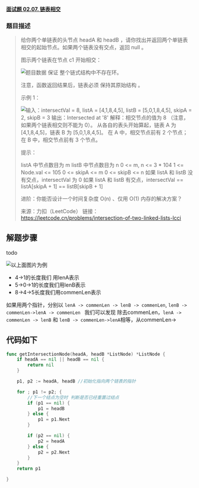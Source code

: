 #### [面试题 02.07. 链表相交](https://leetcode.cn/problems/intersection-of-two-linked-lists-lcci/)

### 题目描述

>给你两个单链表的头节点 headA 和 headB ，请你找出并返回两个单链表相交的起始节点。如果两个链表没有交点，返回 null 。
>
>图示两个链表在节点 c1 开始相交：
>
><img src="https://assets.leetcode-cn.com/aliyun-lc-upload/uploads/2018/12/14/160_statement.png" style="zoom:80%; float:left" />
>
>题目数据 保证 整个链式结构中不存在环。
>
>注意，函数返回结果后，链表必须 保持其原始结构 。
>
> 
>
>示例 1：
>
><img src="https://assets.leetcode.com/uploads/2018/12/13/160_example_1.png" style="zoom:80%;float:left" />
>
>输入：intersectVal = 8, listA = [4,1,8,4,5], listB = [5,0,1,8,4,5], skipA = 2, skipB = 3
>输出：Intersected at '8'
>解释：相交节点的值为 8 （注意，如果两个链表相交则不能为 0）。
>从各自的表头开始算起，链表 A 为 [4,1,8,4,5]，链表 B 为 [5,0,1,8,4,5]。
>在 A 中，相交节点前有 2 个节点；在 B 中，相交节点前有 3 个节点。
>
>
>提示：
>
>listA 中节点数目为 m
>listB 中节点数目为 n
>0 <= m, n <= 3 * 104
>1 <= Node.val <= 105
>0 <= skipA <= m
>0 <= skipB <= n
>如果 listA 和 listB 没有交点，intersectVal 为 0
>如果 listA 和 listB 有交点，intersectVal == listA[skipA + 1] == listB[skipB + 1]
>
>
>进阶：你能否设计一个时间复杂度 O(n) 、仅用 O(1) 内存的解决方案？
>
>来源：力扣（LeetCode）
>链接：https://leetcode.cn/problems/intersection-of-two-linked-lists-lcci

## 解题步骤

todo

<img src="https://assets.leetcode.com/uploads/2018/12/13/160_example_1.png" style="zoom:80%;float:left" />

以上面图片为例

- 4->1的长度我们 用lenA表示 
- 5->0->1的长度我们用lenB表示
- 8->4->5长度我们用commenLen表示

如果用两个指针，分别以 `lenA -> commenLen -> lenB -> commenLen`, `lenB -> commenLen->lenA -> commenLen ` 我们可以发现 除去commenLen，`lenA -> commenLen -> lenB` 和  `lenB -> commenLen->lenA`相等，从commenLen->

## 代码如下

```go
func getIntersectionNode(headA, headB *ListNode) *ListNode {
    if headA == nil || headB == nil {
        return nil
    }

    p1, p2 := headA, headB //初始化指向两个链表的指针

    for ; p1 != p2; {
        //下一个结点为空时 判断是否已经重置过结点
        if (p1 == nil) {
            p1 = headB
        } else {
            p1 = p1.Next
        }

        if (p2 == nil) {
            p2 = headA
        } else {
            p2 = p2.Next
        }
    }
    return p1

}
```

